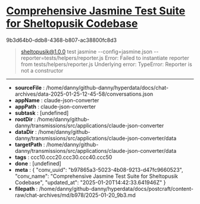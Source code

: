 # [Comprehensive Jasmine Test Suite for Sheltopusik Codebase](https://claude.ai/chat/b97865a3-5023-4b08-9213-d47fc9660523)

9b3d64b0-ddb8-4368-b807-ac38800fc8d3

> sheltopusik@1.0.0 test
> jasmine --config=jasmine.json --reporter=tests/helpers/reporter.js
Error: Failed to instantiate reporter from tests/helpers/reporter.js
Underlying error: TypeError: Reporter is not a constructor

---

* **sourceFile** : /home/danny/github-danny/hyperdata/docs/chat-archives/data-2025-01-25-12-45-58/conversations.json
* **appName** : claude-json-converter
* **appPath** : claude-json-converter
* **subtask** : [undefined]
* **rootDir** : /home/danny/github-danny/transmissions/src/applications/claude-json-converter
* **dataDir** : /home/danny/github-danny/transmissions/src/applications/claude-json-converter/data
* **targetPath** : /home/danny/github-danny/transmissions/src/applications/claude-json-converter/data
* **tags** : ccc10.ccc20.ccc30.ccc40.ccc50
* **done** : [undefined]
* **meta** : {
  "conv_uuid": "b97865a3-5023-4b08-9213-d47fc9660523",
  "conv_name": "Comprehensive Jasmine Test Suite for Sheltopusik Codebase",
  "updated_at": "2025-01-20T14:42:33.641946Z"
}
* **filepath** : /home/danny/github-danny/hyperdata/docs/postcraft/content-raw/chat-archives/md/b978/2025-01-20_9b3.md